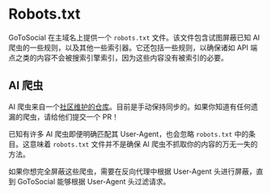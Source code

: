 # Robots.txt

GoToSocial 在主域名上提供一个 `robots.txt` 文件。该文件包含试图屏蔽已知 AI 爬虫的一些规则，以及其他一些索引器。它还包括一些规则，以确保诸如 API 端点之类的内容不会被搜索引擎索引，因为这些内容没有被索引的必要。

## AI 爬虫

AI 爬虫来自一个[社区维护的仓库][airobots]。目前是手动保持同步的。如果你知道有任何遗漏的爬虫，请给他们提交一个 PR！

已知有许多 AI 爬虫即便明确匹配其 User-Agent，也会忽略 `robots.txt` 中的条目。这意味着 `robots.txt` 文件并不是确保 AI 爬虫不抓取你的内容的万无一失的方法。

如果你想完全屏蔽这些爬虫，需要在反向代理中根据 User-Agent 头进行屏蔽，直到 GoToSocial 能够根据 User-Agent 头过滤请求。

[airobots]: https://github.com/ai-robots-txt/ai.robots.txt/
